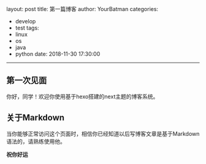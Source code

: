 layout: post
title: 第一篇博客
author: YourBatman
categories: 
  - develop
  - test
tags:
  - linux
  - os
  - java
  - python
date: 2018-11-30 17:30:00
---

## 第一次见面
你好，同学！欢迎你使用基于hexo搭建的next主题的博客系统。

## 关于Markdown
当你能够正常访问这个页面时，相信你已经知道以后写博客文章是基于Markdown语法的，请熟练使用他。

**祝你好运**